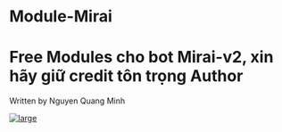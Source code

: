 # Module-Mirai
<!DOCTYPE html>
<html>
<body>
  <h1>Free Modules cho bot Mirai-v2, xin hãy giữ credit tôn trọng Author</h1>
  <p>Written by Nguyen Quang Minh<p>
  <a href='https://postimg.cc/pmV5x3Ch' target='_blank'><img src='https://i.postimg.cc/pmV5x3Ch/large.jpg' border='0' alt='large'/></a>
</body>
</html>

